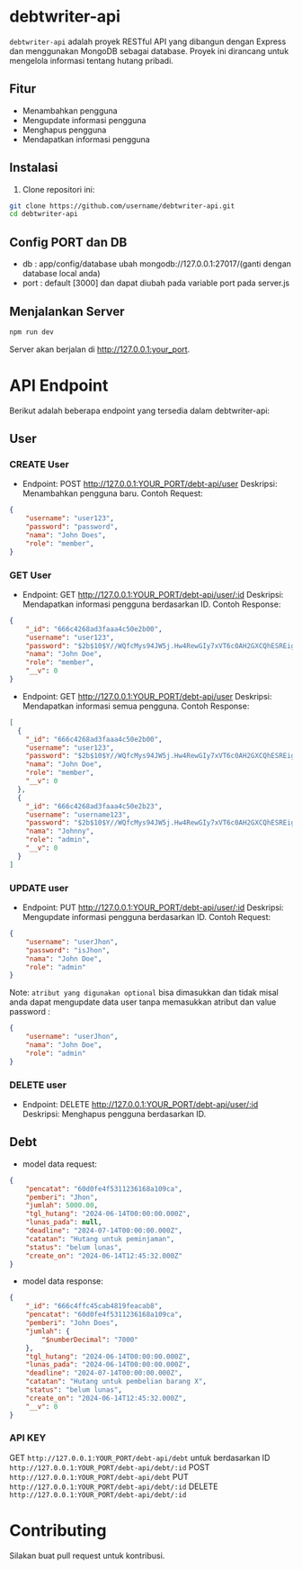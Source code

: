# debtwriter-api

`debtwriter-api` adalah proyek RESTful API yang dibangun dengan Express dan menggunakan MongoDB sebagai database. Proyek ini dirancang untuk mengelola informasi tentang hutang pribadi.

## Fitur

- Menambahkan pengguna
- Mengupdate informasi pengguna
- Menghapus pengguna
- Mendapatkan informasi pengguna

## Instalasi

1. Clone repositori ini:

```bash
git clone https://github.com/username/debtwriter-api.git
cd debtwriter-api
```
## Config PORT dan DB
- db : app/config/database ubah mongodb://127.0.0.1:27017/(ganti dengan database local anda)
- port : default [3000] dan dapat diubah pada variable port pada server.js

## Menjalankan Server

```bash
npm run dev
```
Server akan berjalan di http://127.0.0.1:your_port.

# API Endpoint
Berikut adalah beberapa endpoint yang tersedia dalam debtwriter-api:

## User
### CREATE User
- Endpoint: POST http://127.0.0.1:YOUR_PORT/debt-api/user
Deskripsi: Menambahkan pengguna baru.
Contoh Request:
```json
{
    "username": "user123",
    "password": "password",
    "nama": "John Does",
    "role": "member",
}
```
### GET User
- Endpoint: GET http://127.0.0.1:YOUR_PORT/debt-api/user/:id
Deskripsi: Mendapatkan informasi pengguna berdasarkan ID.
Contoh Response:
```json
{
    "_id": "666c4268ad3faaa4c50e2b00",
    "username": "user123",
    "password": "$2b$10$Y//WQfcMys94JW5j.Hw4RewGIy7xVT6c0AH2GXCQhESREigBPUFfC",
    "nama": "John Doe",
    "role": "member",
    "__v": 0
}
```
- Endpoint: GET http://127.0.0.1:YOUR_PORT/debt-api/user
Deskripsi: Mendapatkan informasi semua pengguna.
Contoh Response:
```json
[
  {
    "_id": "666c4268ad3faaa4c50e2b00",
    "username": "user123",
    "password": "$2b$10$Y//WQfcMys94JW5j.Hw4RewGIy7xVT6c0AH2GXCQhESREigBPUFfC",
    "nama": "John Doe",
    "role": "member",
    "__v": 0
  },
  {
    "_id": "666c4268ad3faaa4c50e2b23",
    "username": "username123",
    "password": "$2b$10$Y//WQfcMys94JW5j.Hw4RewGIy7xVT6c0AH2GXCQhESREigBPUFfC",
    "nama": "Johnny",
    "role": "admin",
    "__v": 0
  }
]
```

### UPDATE user
- Endpoint: PUT http://127.0.0.1:YOUR_PORT/debt-api/user/:id
Deskripsi: Mengupdate informasi pengguna berdasarkan ID.
Contoh Request:
```json
{
    "username": "userJhon",
    "password": "isJhon",
    "nama": "John Doe",
    "role": "admin"
}
```
Note: `atribut yang digunakan optional` bisa dimasukkan dan tidak misal anda dapat mengupdate data user tanpa memasukkan atribut dan value password :
```json
{
    "username": "userJhon",
    "nama": "John Doe",
    "role": "admin"
}
```

### DELETE user
- Endpoint: DELETE http://127.0.0.1:YOUR_PORT/debt-api/user/:id
Deskripsi: Menghapus pengguna berdasarkan ID.

## Debt
- model data request:
```json
{
    "pencatat": "60d0fe4f5311236168a109ca",
    "pemberi": "Jhon",
    "jumlah": 5000.00,
    "tgl_hutang": "2024-06-14T00:00:00.000Z",
    "lunas_pada": null,
    "deadline": "2024-07-14T00:00:00.000Z",
    "catatan": "Hutang untuk peminjaman",
    "status": "belum lunas",
    "create_on": "2024-06-14T12:45:32.000Z"
}
```
- model data response:
```json
{
    "_id": "666c4ffc45cab4819feacab8",
    "pencatat": "60d0fe4f5311236168a109ca",
    "pemberi": "John Does",
    "jumlah": {
        "$numberDecimal": "7000"
    },
    "tgl_hutang": "2024-06-14T00:00:00.000Z",
    "lunas_pada": "2024-06-14T00:00:00.000Z",
    "deadline": "2024-07-14T00:00:00.000Z",
    "catatan": "Hutang untuk pembelian barang X",
    "status": "belum lunas",
    "create_on": "2024-06-14T12:45:32.000Z",
    "__v": 0
}
```

### API KEY
GET `http://127.0.0.1:YOUR_PORT/debt-api/debt` untuk berdasarkan ID `http://127.0.0.1:YOUR_PORT/debt-api/debt/:id`
POST `http://127.0.0.1:YOUR_PORT/debt-api/debt`
PUT `http://127.0.0.1:YOUR_PORT/debt-api/debt/:id`
DELETE `http://127.0.0.1:YOUR_PORT/debt-api/debt/:id`

# Contributing
Silakan buat pull request untuk kontribusi.
